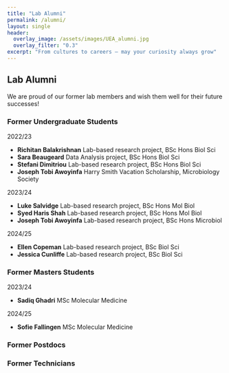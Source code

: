 ```yaml
---
title: "Lab Alumni"
permalink: /alumni/
layout: single
header:
  overlay_image: /assets/images/UEA_alumni.jpg
  overlay_filter: "0.3"
excerpt: "From cultures to careers — may your curiosity always grow"
---
```

  

  
## Lab Alumni

We are proud of our former lab members and wish them well for their future successes!

### Former Undergraduate Students
2022/23
- **Richitan Balakrishnan** Lab-based research project, BSc Hons Biol Sci
- **Sara Beaugeard** Data Analysis project, BSc Hons Biol Sci
- **Stefani Dimitriou** Lab-based research project, BSc Hons Biol Sci
- **Joseph Tobi Awoyinfa** Harry Smith Vacation Scholarship, Microbiology Society

2023/24
- **Luke Salvidge** Lab-based research project, BSc Hons Mol Biol
- **Syed Haris Shah** Lab-based research project, BSc Hons Mol Biol
- **Joseph Tobi Awoyinfa** Lab-based research project, BSc Hons Microbiol

2024/25
- **Ellen Copeman** Lab-based research project, BSc Biol Sci
- **Jessica Cunliffe** Lab-based research project, BSc Biol Sci

### Former Masters Students
2023/24
- **Sadiq Ghadri** MSc Molecular Medicine

2024/25
- **Sofie Fallingen** MSc Molecular Medicine

### Former Postdocs

### Former Technicians
